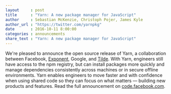 ```yaml
---
layout     : post
title      : "Yarn: A new package manager for JavaScript"
author     : Sebastian McKenzie, Christoph Pojer, James Kyle
author_url : "https://twitter.com/yarnpkg"
date       : 2016-10-11 8:00:00
categories : announcements
share_text : "Yarn: A new package manager for JavaScript"
---
```


We're pleased to announce the open source release of Yarn, a collaboration between Facebook, [Exponent][], Google, and [Tilde][]. With Yarn, engineers still have access to the npm registry, but can install packages more quickly and manage dependencies consistently across machines or in secure offline environments. Yarn enables engineers to move faster and with confidence when using shared code so they can focus on what matters — building new products and features. Read the full announcement on [code.facebook.com](https://code.facebook.com/posts/1840075619545360).

[Exponent]: https://expo.io/about
[Tilde]: https://www.tilde.io/about-us/
